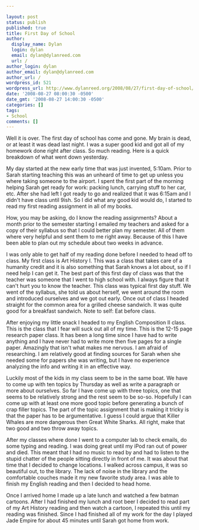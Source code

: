 ```yaml
---

layout: post
status: publish
published: true
title: First Day of School
author:
  display_name: Dylan
  login: dylan
  email: dylan@dylanreed.com
  url: /
author_login: dylan
author_email: dylan@dylanreed.com
author_url: /
wordpress_id: 521
wordpress_url: http://www.dylanreed.org/2008/08/27/first-day-of-school/
date: '2008-08-27 08:00:30 -0500'
date_gmt: '2008-08-27 14:00:30 -0500'
categories: []
tags:
- School
comments: []
---
```


Well it is over. The first day of school has come and gone. My brain is dead, or at least it was dead last night. I was a super good kid and got all of my homework done right after class. So much reading. Here is a quick breakdown of what went down yesterday.

My day started at the new early time that was just invented, 5:10am. Prior to Sarah starting teaching this was an unheard of time to get up unless you where taking someone to the airport. I spent the first part of the morning helping Sarah get ready for work: packing lunch, carrying stuff to her car, etc. After she had left I got ready to go and realized that it was 6:15am and I didn't have class until 9ish. So I did what any good kid would do, I started to read my first reading assignment in all of my books.

How, you may be asking, do I know the reading assignments? About a month prior to the semester starting I emailed my teachers and asked for a copy of their syllabus so that I could better plan my semester. All of them where very helpful and sent them to me right away. Because of this I have been able to plan out my schedule about two weeks in advance.

I was only able to get half of my reading done before I needed to head off to class. My first class is Art History I. This was a class that takes care of a humanity credit and it is also something that Sarah knows a lot about, so if I need help I can get it. The best part of this first day of class was that the teacher was someone that I went to high school with. I always figure that it can't hurt you to know the teacher. This class was typical first day stuff. We went of the syllabus, she told us about herself, we went around the room and introduced ourselves and we got out early. Once out of class I headed straight for the common area for a grilled cheese sandwich. It was quite good for a breakfast sandwich. Note to self: Eat before class.

After enjoying my little snack I headed to my English Composition II class. This is the class that I fear will suck out all of my time. This is the 12-15 page research paper class. It has been a long time since I have had to write anything and I have never had to write more then five pages for a single paper. Amazingly that isn't what makes me nervous. I am afraid of researching. I am relatively good at finding sources for Sarah when she needed some for papers she was writing, but I have no experience analyzing the info and writing it in an effective way.

Luckily most of the kids in my class seem to be in the same boat. We have to come up with ten topics by Thursday as well as write a paragraph or more about ourselves. So far I have come up with three topics, one that seems to be relatively strong and the rest seem to be so-so. Hopefully I can come up with at least one more good topic before generating a bunch of crap filler topics. The part of the topic assignment that is making it tricky is that the paper has to be argumentative. I guess I could argue that Killer Whales are more dangerous then Great White Sharks. All right, make that two good and two throw away topics.

After my classes where done I went to a computer lab to check emails, do some typing and reading. I was doing great until my iPod ran out of power and died. This meant that I had no music to read by and had to listen to the stupid chatter of the people sitting directly in front of me. It was about that time that I decided to change locations. I walked across campus, it was so beautiful out, to the library. The lack of noise in the library and the comfortable couches made it my new favorite study area. I was able to finish my English reading and then I decided to head home.

Once I arrived home I made up a late lunch and watched a few batman cartoons. After I had finished my lunch and root beer I decided to read part of my Art History reading and then watch a cartoon, I repeated this until my reading was finished. Since I had finished all of my work for the day I played Jade Empire for about 45 minutes until Sarah got home from work.
